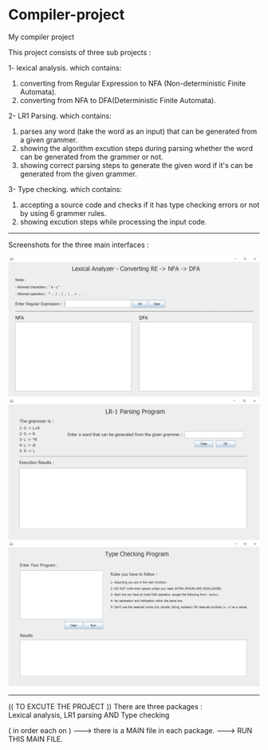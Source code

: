 # Compiler-project
My compiler project 

This project consists of three sub projects :

1- lexical analysis.
which contains: 
1) converting from Regular Expression to NFA (Non-deterministic Finite Automata).
2) converting from NFA to DFA(Deterministic Finite Automata).

2- LR1 Parsing.
which contains:            
1) parses any word (take the word as an input) that can be generated from a given grammer.
2) showing the algorithm excution steps during parsing whether the word can be generated from the grammer or not.
3) showing correct parsing steps to generate the given word if it's can be generated from the given grammer.

3- Type checking.
which contains: 
1) accepting a source code and checks if it has type checking errors or not by using 6 grammer rules.
2) showing excution steps while processing the input code.
         
 -----------------------------------------------------------------------------------------------------
 
 Screenshots for the three main interfaces :
 
 <img src="screenshots/lexical-analysis-UI.png">
 
 <img src="screenshots/LR1-parsing-UI.png">
 
 <img src="screenshots/Type-checking-UI.png">
 
 -----------------------------------------------------------------------------------------------------
 
(( TO EXCUTE THE PROJECT ))
There are three packages :  
Lexical analysis, LR1 parsing AND Type checking
                
( in order each on )
---> there is a MAIN file in each package.
---> RUN THIS MAIN FILE.
